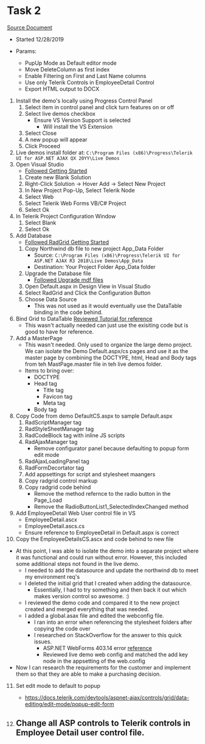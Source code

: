 # Task 2
[Source Document](./TSE-Task2.docx)
- Started 12/28/2019

- Params:
    * PupUp Mode as Default editor mode
    * Move DeleteColumn as first index
    * Enable Filtering on First and Last Name columns
    * Use only Telerik Controls in EmployeeDetail Control
    * Export HTML output to DOCX

1. Install the demo's locally using Progress Control Panel
    1. Select item in control panel and click turn features on or off
    2. Select live demos checkbox
        * Ensure VS Version Support is selected
            - Will install the VS Extension
    3. Select Close
    4. A new popup will appear 
    5. Click Proceed
2. Live demos install folder at: ```C:\Program Files (x86)\Progress\Telerik UI for ASP.NET AJAX QX 20YY\Live Demos```
3. Open Visual Studio 
    - [Followed Getting Started](https://docs.telerik.com/devtools/aspnet-ajax/getting-started/first-steps)
    1. Create new Blank Solution
    2. Right-Click Solution -> Hover Add -> Select New Project
    3. In New Project Pop-Up, Select Telerik Node
    4. Select Web
    5. Select Telerik Web Forms VB/C# Project
    6. Select Ok
4. In Telerik Project Configuration Window
    1. Select Blank
    2. Select Ok
5. Add Database
    - [Followed RadGrid Getting Started](https://docs.telerik.com/devtools/aspnet-ajax/controls/grid/getting-started/getting-started-with-radgrid-for-asp.net-ajax)
    1. Copy Northwind db file to new project App_Data Folder
        - Source: ```C:\Program Files (x86)\Progress\Telerik UI for ASP.NET AJAX R3 2018\Live Demos\App_Data```
        - Destination: Your Project Folder App_Data folder
    2. Upgrade the Database file
        - [Followed Upgrade mdf files](https://docs.microsoft.com/en-us/visualstudio/data-tools/upgrade-dot-mdf-files?view=vs-2017)
    2. Open Default.aspx in Design View in Visual Studio
    3. Select RadGrid and Click the Configuration Button
    4. Choose Data Source
        - This was not used as it would eventually use the DataTable binding in the code behind.
6. Bind Grid to DataTable [Reviewed Tutorial for reference](https://docs.telerik.com/devtools/aspnet-ajax/controls/grid/data-binding/understanding-data-binding/server-side-binding/various-data-sources/binding-to-datatable-or-dataset)
    - This wasn't actually needed can just use the exisiting code but is good to have for reference.
7. Add a MasterPage 
    - This wasn't needed. Only used to organize the large demo project. We can isolate the Demo Default.aspx/cs pages and use it as the master page by combining the DOCTYPE, html, Head and Body tags from teh MastPage.master file in teh live demos folder.
    - Items to bring over:
        - DOCTYPE
        - Head tag
            - Title tag
            - Favicon tag
            - Meta tag
        - Body tag
8. Copy Code from demo DefaultCS.aspx to sample Default.aspx
    1.  RadScriptManager tag
    2.  RadStyleSheetManager tag
    3.  RadCodeBlock tag with inline JS scripts
    4.  RadAjaxManager tag
        - Remove configurator panel because defaulting to popup form edit mode
    5. RadAjaxLoadingPanel tag
    6. RadFormDecortator tag
    7. Add appsettings for script and stylesheet maangers
    8. Copy radgrid control markup
    9. Copy radgrid code behind
        - Remove the method refernce to the radio button in the Page_Load
        - Remove the RadioButtonList1_SelectedIndexChanged method
9. Add EmployeeDetail Web User control file in VS
    - EmployeeDetail.ascx
    - EmployeeDetail.ascs.cs
    - Ensure reference to EmployeeDetail in Default.aspx is correct
10. Copy the EmployeeDetailsCS.ascx and code behind to new file
* At this point, I was able to isolate the demo into a separate project where it was functional and could run without error. However, this included some additional steps not found in the live demo.
    - I needed to add the datasource and update the northwind db to meet my environment req's
    - I deleted the initial grid that I created when adding the datasource.
        - Essentially, I had to try something and then back it out which makes version control so awesome. :)    
    - I reviewed the demo code and compared it to the new project created and merged everything that was needed.
    - I added a global.asax file and edited the webconfig file.
        - I ran into an error when referencing the stylesheet folders after copying the code over
        - I researched on StackOverflow for the answer to this quick issues.
            -   ASP.NET WebForms 403.14 error [reference](https://stackoverflow.com/questions/7880852/http-error-403-14-forbidden-error-when-accessing-website)
            -   Reviewed live demo web config and matched the add key node in the appsetting of the web.config
* Now I can research the requirements for the customer and implement them so that they are able to make a purchasing decision.
11. Set edit mode to default to popup
    - https://docs.telerik.com/devtools/aspnet-ajax/controls/grid/data-editing/edit-mode/popup-edit-form

11. Change all ASP controls to Telerik controls in Employee Detail user control file.
    - 
